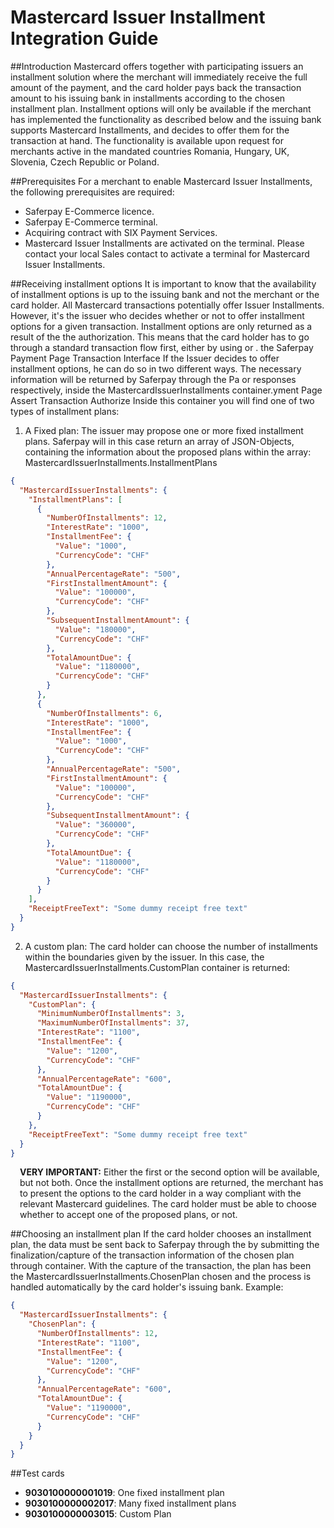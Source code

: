 # Mastercard Issuer Installment Integration Guide

##<a name="mcii-intro"></a>Introduction
Mastercard offers together with participating issuers an installment solution where the merchant will immediately receive the full amount of the payment, and the card holder pays back the transaction amount to his issuing bank in installments according to the chosen installment plan.
Installment options will only be available if the merchant has implemented the functionality as described below and the issuing bank supports Mastercard Installments, and decides to offer them for the transaction at hand. 
The functionality is available upon request for merchants active in the mandated countries Romania, Hungary, UK, Slovenia, Czech Republic or Poland.

##<a name="mcii-req"></a>Prerequisites
For a merchant to enable Mastercard Issuer Installments, the following prerequisites are required:
+ Saferpay E-Commerce licence. 
+ Saferpay E-Commerce terminal. 
+ Acquiring contract with SIX Payment Services. 
+ Mastercard Issuer Installments are activated on the terminal.
Please contact your local Sales contact to activate a terminal for Mastercard Issuer Installments. 

##<a name="mcii-opt"></a>Receiving installment options
It is important to know that the availability of installment options is up to the issuing bank and not the merchant or the card holder. All Mastercard transactions potentially offer Issuer Installments. However, it's the issuer who decides whether or not to offer installment options for a given transaction.
Installment options are only returned as a result of the the authorization. This means that the card holder has to go through a standard transaction flow first, either by using  or . the Saferpay Payment Page Transaction Interface
If the Issuer decides to offer installment options, he can do so in two different ways. The necessary information will be returned by Saferpay through the Pa or  responses respectively, inside the MastercardIssuerInstallments container.yment Page Assert Transaction Authorize
Inside this container you will find one of two types of installment plans:

1. A Fixed plan: The issuer may propose one or more fixed installment plans. Saferpay will in this case return an array of JSON-Objects, containing the information about the proposed plans within the  array: MastercardIssuerInstallments.InstallmentPlans

```json
{
  "MastercardIssuerInstallments": {
    "InstallmentPlans": [
      {
        "NumberOfInstallments": 12,
        "InterestRate": "1000",
        "InstallmentFee": {
          "Value": "1000",
          "CurrencyCode": "CHF"
        },
        "AnnualPercentageRate": "500",
        "FirstInstallmentAmount": {
          "Value": "100000",
          "CurrencyCode": "CHF"
        },
        "SubsequentInstallmentAmount": {
          "Value": "180000",
          "CurrencyCode": "CHF"
        },
        "TotalAmountDue": {
          "Value": "1180000",
          "CurrencyCode": "CHF"
        }
      },
      {
        "NumberOfInstallments": 6,
        "InterestRate": "1000",
        "InstallmentFee": {
          "Value": "1000",
          "CurrencyCode": "CHF"
        },
        "AnnualPercentageRate": "500",
        "FirstInstallmentAmount": {
          "Value": "100000",
          "CurrencyCode": "CHF"
        },
        "SubsequentInstallmentAmount": {
          "Value": "360000",
          "CurrencyCode": "CHF"
        },
        "TotalAmountDue": {
          "Value": "1180000",
          "CurrencyCode": "CHF"
        }
      }
    ],
    "ReceiptFreeText": "Some dummy receipt free text"
  }
}
```

2. A custom plan: The card holder can choose the number of installments within the boundaries given by the issuer. In this case, the MastercardIssuerInstallments.CustomPlan container is returned:
```json
{  
  "MastercardIssuerInstallments": {    
    "CustomPlan": {      
      "MinimumNumberOfInstallments": 3,
      "MaximumNumberOfInstallments": 37,
      "InterestRate": "1100",
      "InstallmentFee": {
        "Value": "1200",
        "CurrencyCode": "CHF"
      },
      "AnnualPercentageRate": "600",
      "TotalAmountDue": {
        "Value": "1190000",
        "CurrencyCode": "CHF"
      }
    },
    "ReceiptFreeText": "Some dummy receipt free text"  
  } 
}
```
<div class="warning" style="min-height: 75px;">
  <span class="glyphicon glyphicon-exclamation-sign" style="color: rgb(240, 169, 43);font-size: 55px;float: left;height: 75px;margin-right: 15px;margin-top: 0px;"></span>
  <p><strong>VERY IMPORTANT:</strong> Either the first or the second option will be available, but not both.
Once the installment options are returned, the merchant has to present the options to the card holder in a way compliant with the relevant Mastercard guidelines.    
The card holder must be able to choose whether to accept one of the proposed plans, or not.</p>
</div>

##<a name="mcii-plan"></a>Choosing an installment plan
If the card holder chooses an installment plan, the data must be sent back to Saferpay through the  by submitting the finalization/capture of the transaction information of the chosen plan through  container. With the capture of the transaction, the plan has been the MastercardIssuerInstallments.ChosenPlan chosen and the process is handled automatically by the card holder's issuing bank.
Example:
```json
{  
  "MastercardIssuerInstallments": {
    "ChosenPlan": {
      "NumberOfInstallments": 12,
      "InterestRate": "1100",
      "InstallmentFee": {
        "Value": "1200",
        "CurrencyCode": "CHF"
      },
      "AnnualPercentageRate": "600",
      "TotalAmountDue": {
        "Value": "1190000",
        "CurrencyCode": "CHF"
      }
    }
  }
}
```
##<a name="mcii-test"></a>Test cards

+ **9030100000001019**: One fixed installment plan
+ **9030100000002017**: Many fixed installment plans
+ **9030100000003015**: Custom Plan
